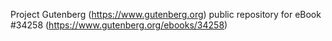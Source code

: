 Project Gutenberg (https://www.gutenberg.org) public repository for eBook #34258 (https://www.gutenberg.org/ebooks/34258)
